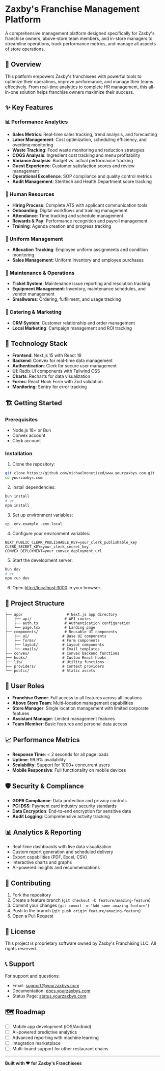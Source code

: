 # Zaxby's Franchise Management Platform

A comprehensive management platform designed specifically for Zaxby's franchise owners, above-store team members, and in-store managers to streamline operations, track performance metrics, and manage all aspects of store operations.

## 🎯 Overview

This platform empowers Zaxby's franchisees with powerful tools to optimize their operations, improve performance, and manage their teams effectively. From real-time analytics to complete HR management, this all-in-one solution helps franchise owners maximize their success.

## ✨ Key Features

### 📊 Performance Analytics
- **Sales Metrics**: Real-time sales tracking, trend analysis, and forecasting
- **Labor Management**: Cost optimization, scheduling efficiency, and overtime monitoring
- **Waste Tracking**: Food waste monitoring and reduction strategies
- **COGS Analysis**: Ingredient cost tracking and menu profitability
- **Variance Analysis**: Budget vs. actual performance tracking
- **Guest Experience**: Customer satisfaction scores and review management
- **Operational Excellence**: SOP compliance and quality control metrics
- **Audit Management**: Steritech and Health Department score tracking

### 👥 Human Resources
- **Hiring Process**: Complete ATS with applicant communication tools
- **Onboarding**: Digital workflows and training management
- **Attendance**: Time tracking and schedule management
- **Rewards & Pay**: Performance recognition and payroll management
- **Training**: Agenda creation and progress tracking

### 👕 Uniform Management
- **Allocation Tracking**: Employee uniform assignments and condition monitoring
- **Sales Management**: Uniform inventory and employee purchases

### 🔧 Maintenance & Operations
- **Ticket System**: Maintenance issue reporting and resolution tracking
- **Equipment Management**: Inventory, maintenance schedules, and vendor management
- **Smallwares**: Ordering, fulfillment, and usage tracking

### 🎉 Catering & Marketing
- **CRM System**: Customer relationship and order management
- **Local Marketing**: Campaign management and ROI tracking

## 🚀 Technology Stack

- **Frontend**: Next.js 15 with React 19
- **Backend**: Convex for real-time data management
- **Authentication**: Clerk for secure user management
- **UI**: Radix UI components with Tailwind CSS
- **Charts**: Recharts for data visualization
- **Forms**: React Hook Form with Zod validation
- **Monitoring**: Sentry for error tracking

## 🏗️ Getting Started

### Prerequisites
- Node.js 18+ or Bun
- Convex account
- Clerk account

### Installation

1. Clone the repository:
```bash
git clone https://github.com/michaelmonetized/www.yourzaxbys.com.git
cd yourzaxbys.com
```

2. Install dependencies:
```bash
bun install
# or
npm install
```

3. Set up environment variables:
```bash
cp .env.example .env.local
```

4. Configure your environment variables:
```env
NEXT_PUBLIC_CLERK_PUBLISHABLE_KEY=your_clerk_publishable_key
CLERK_SECRET_KEY=your_clerk_secret_key
CONVEX_DEPLOYMENT=your_convex_deployment_url
```

5. Start the development server:
```bash
bun dev
# or
npm run dev
```

6. Open [http://localhost:3000](http://localhost:3000) in your browser.

## 📁 Project Structure

```
├── app/                    # Next.js app directory
│   ├── api/               # API routes
│   ├── auth.ts            # Authentication configuration
│   └── page.tsx           # Landing page
├── components/            # Reusable UI components
│   ├── ui/               # Base UI components
│   ├── forms/            # Form components
│   ├── layout/           # Layout components
│   └── emails/           # Email templates
├── convex/               # Convex backend functions
├── hooks/                # Custom React hooks
├── lib/                  # Utility functions
├── providers/            # Context providers
└── public/               # Static assets
```

## 🔐 User Roles

- **Franchise Owner**: Full access to all features across all locations
- **Above Store Team**: Multi-location management capabilities
- **Store Manager**: Single location management with limited corporate features
- **Assistant Manager**: Limited management features
- **Team Member**: Basic features and personal data access

## 📈 Performance Metrics

- **Response Time**: < 2 seconds for all page loads
- **Uptime**: 99.9% availability
- **Scalability**: Support for 1000+ concurrent users
- **Mobile Responsive**: Full functionality on mobile devices

## 🛡️ Security & Compliance

- **GDPR Compliance**: Data protection and privacy controls
- **PCI DSS**: Payment card industry security standards
- **Data Encryption**: End-to-end encryption for sensitive data
- **Audit Logging**: Comprehensive activity tracking

## 📊 Analytics & Reporting

- Real-time dashboards with live data visualization
- Custom report generation and scheduled delivery
- Export capabilities (PDF, Excel, CSV)
- Interactive charts and graphs
- AI-powered insights and recommendations

## 🤝 Contributing

1. Fork the repository
2. Create a feature branch (`git checkout -b feature/amazing-feature`)
3. Commit your changes (`git commit -m 'Add some amazing feature'`)
4. Push to the branch (`git push origin feature/amazing-feature`)
5. Open a Pull Request

## 📄 License

This project is proprietary software owned by Zaxby's Franchising LLC. All rights reserved.

## 📞 Support

For support and questions:
- Email: support@yourzaxbys.com
- Documentation: [docs.yourzaxbys.com](https://docs.yourzaxbys.com)
- Status Page: [status.yourzaxbys.com](https://status.yourzaxbys.com)

## 🗺️ Roadmap

- [ ] Mobile app development (iOS/Android)
- [ ] AI-powered predictive analytics
- [ ] Advanced reporting with machine learning
- [ ] Integration marketplace
- [ ] Multi-brand support for other restaurant chains

---

**Built with ❤️ for Zaxby's Franchisees**